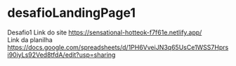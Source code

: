 # desafioLandingPage1
Desafio1 
Link do site https://sensational-hotteok-f7f61e.netlify.app/ <br>
Link da planilha https://docs.google.com/spreadsheets/d/1PH6VveiJN3q65UsCe1WSS7Hprsi90iyLs92Ved8tfdA/edit?usp=sharing
